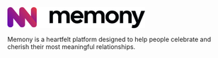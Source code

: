 <img alt="Memony Logo" height="48" src="/assets/logo.svg">

Memony is a heartfelt platform designed to help people celebrate and cherish their most meaningful relationships.
